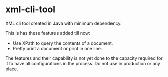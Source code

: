 # xml-cli-tool
XML cli tool created in Java with minimum dependency.

This is has these features added till now:

- Use XPath to query the contents of a document.
- Pretty print a document or print in one line.

The features and their capability is not yet done
to the capacity required for it to have all
configurations in the process. Do not use in
production or any place.
